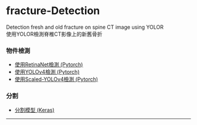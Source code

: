 # fracture-Detection
 Detection fresh and old fracture on spine CT image using YOLOR  
 使用YOLOR檢測脊椎CT影像上的新舊骨折  
 
### 物件檢測
 * [使用RetinaNet檢測 (Pytorch)](https://github.com/qpal147147/fracture-Detection/tree/main/retinaNet)
 * [使用YOLOv4檢測 (Pytorch)](https://github.com/qpal147147/fracture-Detection/tree/main/yolov4)
 * [使用Scaled-YOLOv4檢測 (Pytorch)](https://github.com/qpal147147/fracture-Detection/tree/main/scaled-yolov4)
 
### 分割
 * [分割模型 (Keras)](https://github.com/qpal147147/fracture-Detection/tree/main/segmentation)
 ---
 
